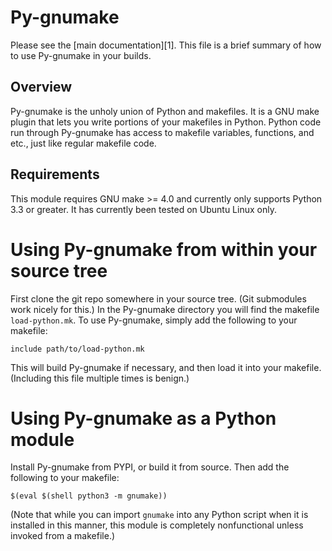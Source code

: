 # Py-gnumake 

Please see the [main documentation][1]. This file is a brief summary of how to
use Py-gnumake in your builds.

## Overview

Py-gnumake is the unholy union of Python and makefiles.  It is a GNU make plugin
that lets you write portions of your makefiles in Python.  Python code run
through Py-gnumake has access to makefile variables, functions, and etc., just
like regular makefile code.

## Requirements

This module requires GNU make &gt;= 4.0 and currently only supports Python 3.3
or greater. It has currently been tested on Ubuntu Linux only.

# Using Py-gnumake from within your source tree

First clone the git repo somewhere in your source tree. (Git submodules work
nicely for this.) In the Py-gnumake directory you will find the makefile
`load-python.mk`. To use Py-gnumake, simply add the following to your makefile:
```make
include path/to/load-python.mk
```
This will build Py-gnumake if necessary, and then load it into your makefile.
(Including this file multiple times is benign.)

# Using Py-gnumake as a Python module

Install Py-gnumake from PYPI, or build it from source. Then add the following
to your makefile:
```make
$(eval $(shell python3 -m gnumake))
```
(Note that while you can import `gnumake` into any Python script when it is
installed in this manner, this module is completely nonfunctional unless
invoked from a makefile.)

